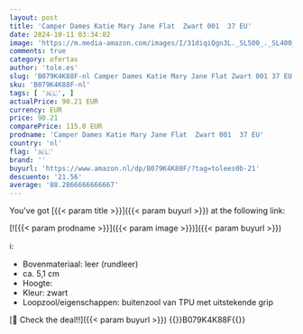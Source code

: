 ```yaml
---
layout: post
title: 'Camper Dames Katie Mary Jane Flat  Zwart 001  37 EU'
date: 2024-10-11 03:34:02
image: 'https://m.media-amazon.com/images/I/31diqiQgn3L._SL500_._SL400_.jpg'
comments: true
category: ofertas
author: 'tole.es'
slug: 'B079K4K88F-nl Camper Dames Katie Mary Jane Flat Zwart 001 37 EU'
sku: 'B079K4K88F-nl'
tags: [ '🇳🇱', ]
actualPrice: 90.21 EUR
currency: EUR
price: 90.21
comparePrice: 115.0 EUR
prodname: 'Camper Dames Katie Mary Jane Flat  Zwart 001  37 EU'
country: 'nl'
flag: '🇳🇱'
brand: ''
buyurl: 'https://www.amazon.nl/dp/B079K4K88F/?tag=tolees0b-21'
descuento: '21.56'
average: '88.2866666666667'
---
```


You've got [{{< param title >}}]({{< param buyurl >}}) at the following link:

[![{{< param prodname >}}]({{< param image >}})]({{< param buyurl >}})

ℹ️:

- Bovenmateriaal: leer (rundleer)
- ca. 5,1 cm
- Hoogte:
- Kleur: zwart
- Loopzool/eigenschappen: buitenzool van TPU met uitstekende grip

[🛒 Check the deal!!]({{< param buyurl >}})
{{<world>}}B079K4K88F{{</world>}}
